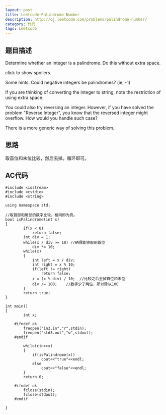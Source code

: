 ```yaml
---
layout: post
title: Leetcode-Palindrome Number 
description: http://oj.leetcode.com/problems/palindrome-number/
category: 代码
tags: Leetcode
---
```

## 题目描述
Determine whether an integer is a palindrome. Do this without extra space.

click to show spoilers.

Some hints:
Could negative integers be palindromes? (ie, -1)

If you are thinking of converting the integer to string, note the restriction of using extra space.

You could also try reversing an integer. However, if you have solved the problem "Reverse Integer", you know that the reversed integer might overflow. How would you handle such case?

There is a more generic way of solving this problem.

## 思路
取首位和末位比较，然后去掉。循环即可。

## AC代码

    #include <iostream>
    #include <cstdio>
    #include <string>
    
    using namespace std;
    
    //取首部和尾部的数字比较，相同即为真。
    bool isPalindrome(int x)
    {
        	if(x < 0)
        		return false;
        	int div = 1;
        	while(x / div >= 10) //确保能够取到首位
        		div *= 10;
        	while(x)
        	{
        		int left = x / div;
        		int right = x % 10;
        		if(left != right)
        			return false;
        		x = (x % div) / 10;  //比较之后去掉首位和末位
        		div /= 100;    //数字少了两位，所以除以100
        	}
        	return true;
    }
    
    int main()
    {
        	int x;
        
        #ifndef ok
        	freopen("in3.in","r",stdin);
        	freopen("std3.out","w",stdout);
        #endif
        
        	while(cin>>x)
        	{
        		if(isPalindrome(x))
        			cout<<"true"<<endl;
        		else
        			cout<<"false"<<endl;
        	}
        	return 0;
    
        #ifndef ok
        	fclose(stdin);
        	fclose(stdout);
        #endif
    
    }
